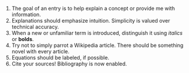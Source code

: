 1. The goal of an entry is to help explain a concept or provide me with information.
2. Explanations should emphasize intuition. Simplicity is valued over technical accuracy.
3. When a new or unfamiliar term is introduced, distinguish it using _italics_ or **bolds**.
4. Try not to simply parrot a Wikipedia article. There should be something novel with every article.
5. Equations should be labeled, if possible. 
6. Cite your sources! Bibliography is now enabled.